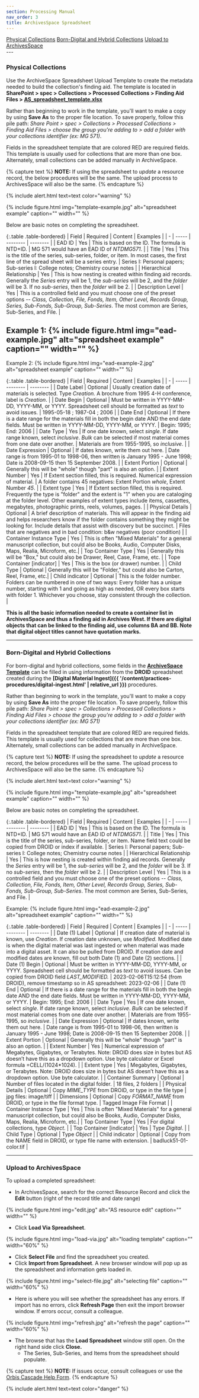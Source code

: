 ```yaml
---
section: Processing Manual
nav_order: 3
title: ArchivesSpace Spreadsheet
---
```

<div class="text-center mb-2">
    <a href="#{{ 'Physical Collections' | slugify }}" class="btn btn-secondary my-2 mx-1">Physical Collections</a>
    <a href="#{{ 'Born-Digital and Hybrid Collections' | slugify }}" class="btn btn-secondary my-2 mx-1">Born-Digital and Hybrid Collections</a>
    <a href="#{{ 'Upload to ArchivesSpace' | slugify }}" class="btn btn-secondary my-2 mx-1">Upload to ArchivesSpace</a>
</div>
---

### Physical Collections

Use the ArchiveSpace Spreadsheet Upload Template to create the metadata needed to build the collection's finding aid. The template is located in **SharePoint > spec > Collections > Processed Collections > Finding Aid Files > [AS_spreadsheet_template.xlsx](https://vandalsuidaho.sharepoint.com/:x:/r/sites/Storage-Library/Documents/spec/Collections/Processed%20Collections/Finding%20Aid%20Files/AS_spreadsheet_template.xlsx?d=w4a88ebe4a32b4e72b3d05ceb320d7e6b&csf=1&web=1&e=bfs5fC)**

Rather than beginning to work in the template, you'll want to make a copy by using **Save As** to the proper file location. To save properly, follow this pile path: *Share Point > spec > Collections > Processed Collections > Finding Aid Files > choose the group you're adding to > add a folder with your collections identifier (ex: MG 571)*. 

Fields in the spreadsheet template that are colored RED are required fields. This template is usually used for collections that are more than one box. Alternately, small collections can be added manually in ArchiveSpace.

{% capture text %}
**NOTE:** If using the spreadsheet to *update* a resource record, the below procedures will be the same. The upload process to ArchivesSpace will also be the same.
{% endcapture %}

{% include alert.html text=text color="warning" %}

{% include figure.html img="template-example.jpg" alt="spreadsheet example" caption="" width="" %}

Below are basic notes on completing the spreadsheet. 

{:.table .table-bordered}
| Field | Required | Content | Examples |
| - | ----- | -------- | -------- |
| EAD ID | Yes | This is based on the ID. The formula is NTD+ID. | MG 571 would have an EAD ID of *NTDMG571*. |
| Title | Yes | This is the title of the series, sub-series, folder, or item. In most cases, the first line of the spread sheet will be a series entry. | Series I: Personal papers; Sub-series I: College notes; Chemistry course notes |
| Hierarchical Relationship | Yes | This is how nesting is created within finding aid records. Generally the *Series* entry will be 1, the *sub-series* will be 2, and the *folder* will be 3. If no *sub-series*, then the *folder* will be 2. |
| Description Level | Yes | This is a controlled field and you must choose one of the preset options -- *Class, Collection, File, Fonds, Item, Other Level, Records Group, Series, Sub-Fonds, Sub-Group, Sub-Series*. The most common are Series, Sub-Series, and File. |

Example 1: 
{% include figure.html img="ead-example.jpg" alt="spreadsheet example" caption="" width="" %}
---
Example 2:
{% include figure.html img="ead-example-2.jpg" alt="spreadsheet example" caption="" width="" %}

{:.table .table-bordered}
| Field | Required | Content | Examples |
| - | ----- | -------- | -------- |
| Date Label | Optional | Usually creation date of materials is selected. Type *Creation.*  A brochure from 1995 4-H conference, label is *Creation*. |
| Date Begin | Optional | Must be written in YYYY-MM-DD, YYYY-MM, or YYYY. Spreadsheet cell should be formatted as *text* to avoid issues. | 1995-05-18  ; 1987-04 ; 2006 |
| Date End | Optional | If there is a date range for the materials fill in both the begin date AND the end date fields. Must be written in YYYY-MM-DD, YYYY-MM, or YYYY. | Begin: 1995; End: 2006 |
| Date Type | Yes | If one date known, select *single*. If date range known, select *inclusive*. *Bulk* can be selected if most material comes from one date over another. | Materials are from 1955-1995, so *inclusive*. |
| Date Expression | Optional | If dates known, write them out here. | Date range is from 1995-01 to 1998-06, then written is January 1995 - June 1998; Date is 2008-09-15 then 15 September 2008. |
| Extent Portion | Optional | Generally this will be "whole" though "part" is also an option. | 
| Extent Number | Yes | If Extent section filled, this is required. Numerical expression of material. | A folder contains 45 negatives: Extent Portion *whole*, Extent Number *45*. |
| Extent type | Yes | If Extent section filled, this is required. Frequently the type is "folder" and the extent is "1" when you are cataloging at the folder level. Other examples of extent types include items, cassettes, megabytes, photographic prints, reels, volumes, pages. |
| Physical Details | Optional | A brief description of materials. This will appear in the finding aid and helps researchers know if the folder contains something they might be looking for. Include details that assist with discovery but be succinct. | Files that are negatives and in bad condition: b&w negatives (poor condition) |
| Container Instance Type | Yes | This is often "Mixed Materials" for a general manuscript collection, but could also be Books, Audio, Computer Disks, Maps, Realia, Microform, etc.|
| Top Container Type | Yes | Generally this will be "Box," but could also be Drawer, Reel, Case, Frame, etc. |
| Tope Container [indicator] | Yes | This is the box (or drawer) number. |
| Child Type | Optional | Generally this will be "Folder," but could also be Carton, Reel, Frame, etc.|
| Child indicator | Optional | This is the folder number. Folders can be numbered in one of two ways: Every folder has a unique number, starting with 1 and going as high as needed, OR every box starts with folder 1. Whichever you choose, stay consistent through the collection. |

**This is all the basic information needed to create a container list in ArchivesSpace and thus a finding aid in Archives West. If there are digital objects that can be linked to the finding aid, use columns BA and BB. Note that digital object titles cannot have quotation marks.**


---
### Born-Digital and Hybrid Collections

For born-digital and hybrid collections, some fields in the **[ArchiveSpace Template](https://vandalsuidaho.sharepoint.com/:x:/r/sites/Storage-Library/Documents/spec/Collections/Processed%20Collections/Finding%20Aid%20Files/AS_spreadsheet_template.xlsx?d=w4a88ebe4a32b4e72b3d05ceb320d7e6b&csf=1&web=1&e=bfs5fC)** can be filled in using information from the **DROID** spreadsheet created during the **[Digital Material Ingest]({{ '/content/practices-procedures/digital-ingest.html' | relative_url }})** procedures. 

Rather than beginning to work in the template, you'll want to make a copy by using **Save As** into the proper file location. To save properly, follow this pile path: *Share Point > spec > Collections > Processed Collections > Finding Aid Files > choose the group you're adding to > add a folder with your collections identifier (ex: MG 571)*

Fields in the spreadsheet template that are colored RED are required fields. This template is usually used for collections that are more than one box. Alternately, small collections can be added manually in ArchiveSpace.

{% capture text %}
**NOTE:** If using the spreadsheet to *update* a resource record, the below procedures will be the same. The upload process to ArchivesSpace will also be the same.
{% endcapture %}

{% include alert.html text=text color="warning" %}

{% include figure.html img="template-example.jpg" alt="spreadsheet example" caption="" width="" %}

Below are basic notes on completing the spreadsheet. 

{:.table .table-bordered}
| Field | Required | Content | Examples |
| - | ----- | -------- | -------- |
| EAD ID | Yes | This is based on the ID. The formula is NTD+ID. | MG 571 would have an EAD ID of *NTDMG571*. |
| Title | Yes | This is the title of the series, sub-series, folder, or item. Name field text could be copied from DROID or index if available. | Series I: Personal papers; Sub-series I: College notes; Chemistry course notes |
| Hierarchical Relationship | Yes | This is how nesting is created within finding aid records. Generally the *Series* entry will be 1, the *sub-series* will be 2, and the *folder* will be 3. If no *sub-series*, then the *folder* will be 2. |
| Description Level | Yes | This is a controlled field and you must choose one of the preset options -- *Class, Collection, File, Fonds, Item, Other Level, Records Group, Series, Sub-Fonds, Sub-Group, Sub-Series*. The most common are Series, Sub-Series, and File. |

Example:
{% include figure.html img="ead-example-2.jpg" alt="spreadsheet example" caption="" width="" %}

{:.table .table-bordered}
| Field | Required | Content | Examples |
| - | ----- | -------- | -------- |
| Date (1) Label | Optional | If creation date of material is known, use *Creation*. If creation date unknown, use *Modified.* Modified date is when the digital material was last ingested or when material was made into a digital asset. It can also be pulled from DROID. If creation date and modified dates are known, fill out both Date (1) and Date (2) sections. |
| Date (1) Begin | Optional | Must be written in YYYY-MM-DD, YYYY-MM, or YYYY. Spreadsheet cell should be formatted as *text* to avoid issues. Can be copied from DROID field *LAST_MODIFIED.*  | 2023-02-06T15:12:54 (from DROID), remove timestamp so in AS spreadsheet: 2023-02-06 |
| Date (1) End | Optional | If there is a date range for the materials fill in both the begin date AND the end date fields. Must be written in YYYY-MM-DD, YYYY-MM, or YYYY. | Begin: 1995; End: 2006 |
| Date Type | Yes | If one date known, select *single*. If date range known, select *inclusive*. *Bulk* can be selected if most material comes from one date over another. | Materials are from 1955-1995, so *inclusive*. |
| Date Expression | Optional | If dates known, write them out here. | Date range is from 1995-01 to 1998-06, then written is January 1995 - June 1998; Date is 2008-09-15 then 15 September 2008. |
| Extent Portion | Optional | Generally this will be "whole" though "part" is also an option. | 
| Extent Number | Yes | Numerical expression of Megabytes, Gigabytes, or Terabytes. Note: DROID does size in bytes but AS doesn’t have this as a dropdown option. Use byte calculator or Excel formula =CELL/(1024*1024). |
| Extent type | Yes | Megabytes, Gigabytes, or Terabytes. Note: DROID does size in bytes but AS doesn’t have this as a dropdown option. Use byte calculator. |
| Container Summary | Optional | Number of files located in the digital folder. | 18 files, 2 folders |
| Physical Details | Optional | Copy *MIME_TYPE* from DROID, or type in the file type  | jpg files: image/tiff |
| Dimensions | Optional | Copy *FORMAT_NAME* from DROID, or type in the file format type. | Tagged Image File Format |
| Container Instance Type | Yes | This is often "Mixed Materials" for a general manuscript collection, but could also be Books, Audio, Computer Disks, Maps, Realia, Microform, etc.|
| Top Container Type | Yes | For digital collections, type *Object*. |
| Top Container [indicator] | Yes | Type *Digital*. |
| Child Type | Optional | Type *Object* |
| Child indicator | Optional | Copy from the NAME field in DROID, or type file name with extension. | badluck51-01-color.tif |

---
### Upload to ArchivesSpace

To upload a completed spreadsheet:
- In ArchivesSpace, search for the correct Resource Record and click the **Edit** button (right of the record title and date range) 

{% include figure.html img="edit.jpg" alt="AS resource edit" caption="" width="" %}

- Click **Load Via Spreadsheet**. 

{% include figure.html img="load-via.jpg" alt="loading template" caption="" width="60%" %}

- Click **Select File** and find the spreadsheet you created.
- Click **Import from Spreadsheet**. A new browser window will pop up as the spreadsheet and information gets loaded in. 

{% include figure.html img="select-file.jpg" alt="selecting file" caption="" width="60%" %}

- Here is where you will see whether the spreadsheet has any errors. If import has no errors, click **Refresh Page** then exit the import browser window. If errors occur, consult a colleague. 

{% include figure.html img="refresh.jpg" alt="refresh the page" caption="" width="60%" %}

- The browse that has the **Load Spreadsheet** window still open. On the right hand side click **Close.** 
    - The Series, Sub-Series, and Items from the spreadsheet should populate.

{% capture text %}
**NOTE:** If issues occur, consult colleagues or use the [Orbis Cascade Help Form](https://www.orbiscascade.org/programs/osdc/help-request/).
{% endcapture %}

{% include alert.html text=text color="danger" %}
